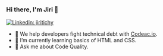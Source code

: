 ### Hi there, I'm Jiri 👋

[![Linkedin: jiritichy](https://img.shields.io/badge/-Jiri_Tichy-blue?style=flat-square&logo=Linkedin&logoColor=white&link=https://www.linkedin.com/in/jirkatichy/)](https://www.linkedin.com/in/jirkatichy/)

- 🔭 We help developers fight technical debt with [Codeac.io](https://www.codeac.io).
- 🌱 I’m currently learning basics of HTML and CSS.
- 💬 Ask me about Code Quality.



<!--
**jiritichy/jiritichy** is a ✨ _special_ ✨ repository because its `README.md` (this file) appears on your GitHub profile.

Here are some ideas to get you started:

- 🔭 I’m currently working on ...
- 🌱 I’m currently learning ...
- 👯 I’m looking to collaborate on ...
- 🤔 I’m looking for help with ...
- 💬 Ask me about ...
- 📫 How to reach me: ...
- 😄 Pronouns: ...
- ⚡ Fun fact: ...
-->
